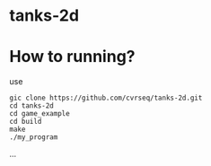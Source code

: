# tanks-2d

# How to running?

use 

```
gic clone https://github.com/cvrseq/tanks-2d.git
cd tanks-2d
cd game_example
cd build
make
./my_program

```

...
